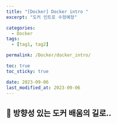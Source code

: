 ```yaml
---
title: "[Docker] Docker intro "
excerpt: "도커 인트로 수정예정"

categories:
  - Docker
tags:
  - [tag1, tag2]

permalink: /Docker/docker_intro/

toc: true
toc_sticky: true

date: 2023-09-06
last_modified_at: 2023-09-06
---
```


## 🦥 방향성 있는 도커 배움의 길로.. 
